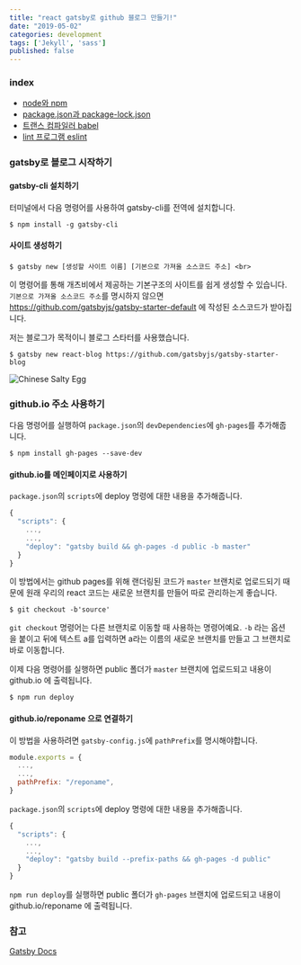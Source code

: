 ```yaml
---
title: "react gatsby로 github 블로그 만들기!"
date: "2019-05-02"
categories: development
tags: ['Jekyll', 'sass']
published: false
---
```


### index

- [node와 npm](#node와-npm)
- [package.json과 package-lock.json](#packagejson과-package-lockjson)
- [트랜스 컴파일러 babel](#트랜스-컴파일러-babel)
- [lint 프로그램 eslint](#lint-프로그램-eslint)


### gatsby로 블로그 시작하기

#### gatsby-cli 설치하기
터미널에서 다음 명령어를 사용하여 gatsby-cli를 전역에 설치합니다.

``` shell
$ npm install -g gatsby-cli
```

#### 사이트 생성하기

``` shell
$ gatsby new [생성할 사이트 이름] [기본으로 가져올 소스코드 주소] <br>
```

이 명령어를 통해 개츠비에서 제공하는 기본구조의 사이트를 쉽게 생성할 수 있습니다.
`기본으로 가져올 소스코드 주소`를 명시하지 않으면 https://github.com/gatsbyjs/gatsby-starter-default 에 작성된 소스코드가 받아집니다.

저는 블로그가 목적이니 블로그 스타터를 사용했습니다.

``` shell
$ gatsby new react-blog https://github.com/gatsbyjs/gatsby-starter-blog
```

![Chinese Salty Egg](./gatsby_blog_1-1.png)

### github.io 주소 사용하기

다음 명령어를 실행하여 `package.json`의 `devDependencies`에 `gh-pages`를 추가해줍니다.

``` shell
$ npm install gh-pages --save-dev
```

#### github.io를 메인페이지로 사용하기

`package.json`의 `scripts`에 deploy 명령에 대한 내용을 추가해줍니다.

``` javascript
{
  "scripts": {
    ...,
    ...,
    "deploy": "gatsby build && gh-pages -d public -b master"
  }
}
```

이 방법에서는 github pages를 위해 랜더링된 코드가 `master` 브랜치로 업로드되기 때문에 원래 우리의 react 코드는 새로운 브랜치를 만들어 따로 관리하는게 좋습니다.

``` shell
$ git checkout -b'source'
```

`git checkout` 명령어는 다른 브랜치로 이동할 때 사용하는 명령어예요.
`-b` 라는 옵션을 붙이고 뒤에 텍스트 a를 입력하면 a라는 이름의 새로운 브랜치를 만들고 그 브랜치로 바로 이동합니다.


이제 다음 명령어를 실행하면 public 폴더가 `master` 브랜치에 업로드되고 내용이 github.io 에 출력됩니다.
``` shell
$ npm run deploy
```


#### github.io/reponame 으로 연결하기

이 방법을 사용하려면 `gatsby-config.js`에 `pathPrefix`를 명시해야합니다.

``` javascript
module.exports = {
  ...,
  ...,
  pathPrefix: "/reponame",
}
```

`package.json`의 `scripts`에 deploy 명령에 대한 내용을 추가해줍니다.

``` javascript
{
  "scripts": {
    ...,
    ...,
    "deploy": "gatsby build --prefix-paths && gh-pages -d public"
  }
}
```
`npm run deploy`를 실행하면 public 폴더가 `gh-pages` 브랜치에 업로드되고 내용이 github.io/reponame 에 출력됩니다.




### 참고

[Gatsby Docs][gatsby-docs]

[gatsby-docs]: https://www.gatsbyjs.org/docs/quick-start
